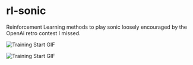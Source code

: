 # rl-sonic
Reinforcement Learning methods to play sonic loosely encouraged by the OpenAi retro contest I missed.


![Training Start GIF](https://i.imgur.com/fJb6NEh.gif)

![Training Start GIF](https://i.imgur.com/GRyEVXc.gifv)

